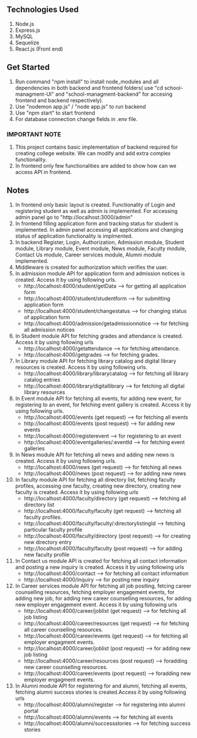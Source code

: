 ## Technologies Used

1. Node.js
2. Express.js
3. MySQL
4. Sequelize
5. React.js (Front end)

## Get Started

1. Run command "npm install" to install node_modules and all dependencies in both backend and frontend folders( use "cd school-managment-UI" and "school-managment-backend" for accesing frontend and backend respectively).
2. Use "nodemon app.js" / "node app.js" to run backend
3. Use "npm start" to start frontend
4. For database connection change fields in .env file.

### IMPORTANT NOTE

1. This project contains basic implementation of backend required for creating college website. We can modify and add extra complex functionality.
2. In frontend only few functionalities are added to show how can we access API in frontend.

## Notes

1. In frontend only basic layout is created. Functionality of Login and registering student as well as admin is implemented. For accessing admin panel go to "http://localhost:3000/admin"
2. In frontend filling application form and tracking status for student is implemented. In admin panel accessing all applications and changing status of application functionality is implmented.
3. In backend Register, Login, Authorization, Admission module, Student module, Library module, Event module, News module, Faculty module, Contact Us module, Career services module, Alumni module implemented.
4. Middleware is created for authorization which verifies the user.
5. In admission module API for application form and admission notices is created. Access it by using following urls.
   - http://localhost:4000/student/getData --> for getting all application form
   - http://localhost:4000/student/studentform --> for submitting application form
   - http://localhost:4000/student/changestatus --> for changing status of application form
   - http://localhost:4000/admission/getadmissionnotice --> for fetching all admission notices
6. In Student module API for fetching grades and attendance is created. Access it by using following urls
   - http://localhost:4000/getattendance --> for fetching attendance.
   - http://localhost:4000/getgrades --> for fetching grades.
7. In Library module API for fetching library catalog and digital library resources is created. Access it by using following urls.
   - http://localhost:4000/library/librarycatalog --> for fetching all library catalog entries
   - http://localhost:4000/library/digitallibrary --> for fetching all digital library resources
8. In Event module API for fetching all events, for adding new event, for registering to an event, for fetching event gallery is created. Access it by using following urls.
   - http://localhost:4000/events (get request) --> for fetching all events
   - http://localhost:4000/events (post request) --> for adding new events
   - http://localhost:4000/registerevent --> for registering to an event
   - http://localhost:4000/eventgalleries/:eventId --> for fetching event galleries
9. In News module API for fetching all news and adding new news is created. Access it by using following urls.
   - http://localhost:4000/news (get request) --> for fetching all news
   - http://localhost:4000/news (post request) --> for adding new news
10. In faculty module API for fetching all directory list, fetching faculty profiles, accessing one faculty, creating new directory, creating new faculty is created. Access it by using following urls
    - http://localhost:4000/faculty/directory (get request) --> fetching all directory list
    - http://localhost:4000/faculty/faculty (get request) --> fetching all faculty profiles.
    - http://localhost:4000/faculty/faculty/:directorylistingId --> fetching particular faculty profile
    - http://localhost:4000/faculty/directory (post request) --> for creating new directory entry
    - http://localhost:4000/faculty/faculty (post request) --> for adding new faculty profile
11. In Contact us module API is created for fetching all contact information and posting a new inquiry is created. Access it by using following urls
    - http://localhost:4000/contact --> for fetching all contact information
    - http://localhost:4000/inquiry --> for posting new inquiry
12. In Career services module API for fetching all job positing, fetcing career counselling resources, fetching employer engagement events, for adding new job, for adding new career counselling resources, for adding new employer engagement event. Access it by using following urls
    - http://localhost:4000/career/joblist (get request) --> for fetching all job listing
    - http://localhost:4000/career/resources (get request) --> for fetching all career counselling resources.
    - http://localhost:4000/career/events (get request) --> for fetching all employer engagment events.
    - http://localhost:4000/career/joblist (post request) --> for adding new job listing
    - http://localhost:4000/career/resources (post request) --> foradding new career counselling resources.
    - http://localhost:4000/career/events (post request) --> foradding new employer engagment events.
13. In Alumni module API for registering for and alumni, fetching all events, fetching alumni success stories is created.Access it by using following urls
    - http://localhost:4000/alumni/register --> for registering into alumni portal
    - http://localhost:4000/alumni/events --> for fetching all events
    - http://localhost:4000/alumni/successstories --> for fetching success stories
